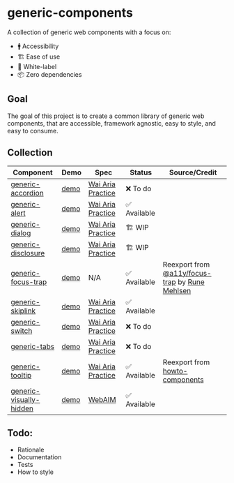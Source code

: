 # generic-components

A collection of generic web components with a focus on:

- 🚹 Accessibility
- 🏗 Ease of use
- 🍨 White-label
- 📦 Zero dependencies

## Goal

The goal of this project is to create a common library of generic web components, that are accessible, framework agnostic, easy to style, and easy to consume.

## Collection

| Component                                                     | Demo                                                                                           | Spec                                                                        | Status        | Source/Credit                                                                                                                   |
|---------------------------------------------------------------|------------------------------------------------------------------------------------------------|-----------------------------------------------------------------------------|---------------|---------------------------------------------------------------------------------------------------------------------------------|
| [generic-accordion](/generic-accordion/README.md)             | [demo](https://thepassle.github.io/generic-components/generic-accordion/demo/index.html)       | [Wai Aria Practice](https://www.w3.org/TR/wai-aria-practices/#accordion)    | ❌ To do       |                                                                                                                                 |
| [generic-alert](/generic-alert/README.md)                     | [demo](https://thepassle.github.io/generic-components/generic-alert/demo/index.html)           | [Wai Aria Practice](https://www.w3.org/TR/wai-aria-practices/#alert)        | ✅ Available |                                                                                                                                 |
| [generic-dialog](/generic-dialog/README.md)                   | [demo](https://thepassle.github.io/generic-components/generic-dialog/demo/index.html)          | [Wai Aria Practice](https://www.w3.org/TR/wai-aria-practices/#dialog_modal) | 🏗 WIP         |                                                                                                                                 |
| [generic-disclosure](/generic-disclosure/README.md)           | [demo](https://thepassle.github.io/generic-components/generic-disclosure/demo/index.html)      | [Wai Aria Practice](https://www.w3.org/TR/wai-aria-practices/#disclosure)   | 🏗 WIP         |                                                                                                                                 |
| [generic-focus-trap](/generic-focus-trap/README.md)           | [demo](https://thepassle.github.io/generic-components/generic-focus-trap/demo/index.html)      | N/A                                                                         | ✅ Available | Reexport from [@a11y/focus-trap](https://npmjs.com/package/@a11y/focus-trap) by [Rune Mehlsen](https://twitter.com/RuneMehlsen) |
| [generic-skiplink](/generic-skiplink/README.md)               | [demo](https://thepassle.github.io/generic-components/generic-skiplink/demo/index.html)        | [Wai Aria Practice](https://webaim.org/techniques/skipnav/)                 | ✅ Available |                                                                                                                                 |
| [generic-switch](/generic-switch/README.md)                   | [demo](https://thepassle.github.io/generic-components/generic-switch/demo/index.html)          | [Wai Aria Practice](https://www.w3.org/TR/wai-aria-1.1/#switch)             | ❌ To do       |                                                                                                                                 |
| [generic-tabs](/generic-tabs/README.md)                       | [demo](https://thepassle.github.io/generic-components/generic-tabs/demo/index.html)            | [Wai Aria Practice](https://www.w3.org/TR/wai-aria-practices/#tabpanel)     | ❌ To do       |                                                                                                                                 |
| [generic-tooltip](/generic-tooltip/README.md)                 | [demo](https://thepassle.github.io/generic-components/generic-tooltip/demo/index.html)         | [Wai Aria Practice](https://www.w3.org/TR/wai-aria-practices/#tooltip)      | ✅ Available | Reexport from [howto-components](https://github.com/GoogleChromeLabs/howto-components)                                          |
| [generic-visually-hidden](/generic-visually-hidden/README.md) | [demo](https://thepassle.github.io/generic-components/generic-visually-hidden/demo/index.html) | [WebAIM](https://webaim.org/techniques/css/invisiblecontent/)               | ✅ Available |                                                                                                                                 |                                                                                 |

## Todo:

- Rationale
- Documentation
- Tests
- How to style